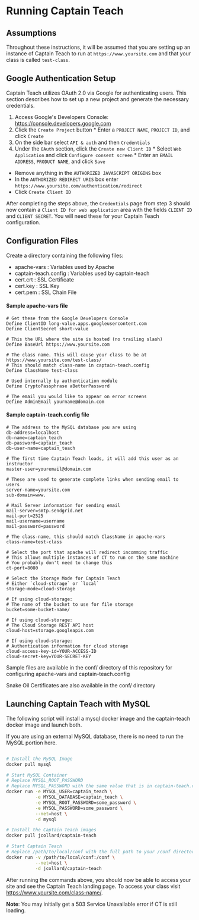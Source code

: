 # Running Captain Teach

## Assumptions

Throughout these instructions, it will be assumed that you are setting up an instance of Captain Teach to run at `https://www.yoursite.com` and that your class is called `test-class`.

## Google Authentication Setup
Captain Teach utilizes OAuth 2.0 via Google for authenticating users. This section describes how to set up a new project and generate the necessary credentials.

  1. Access Google's Developers Console: https://console.developers.google.com
  2. Click the `Create Project` button
    * Enter a `PROJECT NAME`, `PROJECT ID`, and click `Create`
  3. On the side bar select `API & auth` and then `Credentials`
  4. Under the `OAuth` section, click the `Create new Client ID`
    * Select `Web Application` and click `Configure consent screen`
    * Enter an `EMAIL ADDRESS`, `PRODUCT NAME`, and click `Save`
   * Remove anything in the `AUTHORIZED JAVASCRIPT ORIGINS` box
   * In the `AUTHORIZED REDIRECT URIS` box enter `https://www.yoursite.com/authentication/redirect`
   * Click `Create Client ID`

After completing the steps above, the `Credentials` page from step 3 should now contain a `Client ID for web application` area with the fields `CLIENT ID` and `CLIENT SECRET`. You will need these for your Captain Teach configuration.

## Configuration Files
Create a directory containing the following files:
  * apache-vars : Variables used by Apache
  * captain-teach.config : Variables used by captain-teach
  * cert.crt : SSL Certificate
  * cert.key : SSL Key
  * cert.pem : SSL Chain File

#### Sample apache-vars file
```
# Get these from the Google Developers Console
Define ClientID long-value.apps.googleusercontent.com
Define ClientSecret short-value

# This the URL where the site is hosted (no trailing slash)
Define BaseUrl https://www.yoursite.com

# The class name. This will cause your class to be at https://www.yoursite.com/test-class/
# This should match class-name in captain-teach.config
Define ClassName test-class

# Used internally by authentication module
Define CryptoPassphrase aBetterPassword

# The email you would like to appear on error screens
Define AdminEmail yourname@domain.com
```

#### Sample captain-teach.config file
```
# The address to the MySQL database you are using
db-address=localhost
db-name=captain_teach
db-password=captain_teach
db-user-name=captain_teach

# The first time Captain Teach loads, it will add this user as an instructor
master-user=youremail@domain.com

# These are used to generate complete links when sending email to users
server-name=yoursite.com
sub-domain=www.

# Mail Server information for sending email
mail-server=smtp.sendgrid.net
mail-port=2525
mail-username=username
mail-password=password

# The class-name, this should match ClassName in apache-vars
class-name=test-class

# Select the port that apache will redirect incomming traffic
# This allows multiple instances of CT to run on the same machine
# You probably don't need to change this
ct-port=8080

# Select the Storage Mode for Captain Teach
# Either `cloud-storage` or `local`
storage-mode=cloud-storage

# If using cloud-storage:
# The name of the bucket to use for file storage
bucket=some-bucket-name/

# If using cloud-storage:
# The Cloud Storage REST API host
cloud-host=storage.googleapis.com

# If using cloud-storage:
# Authentication information for cloud storage
cloud-access-key-id=YOUR-ACCESS-ID
cloud-secret-key=YOUR-SECRET-KEY
```

Sample files are available in the conf/ directory of this repository for configuring apache-vars and captain-teach.config

Snake Oil Certificates are also available in the conf/ directory

## Launching Captain Teach with MySQL

The following script will install a mysql docker image and the captain-teach docker image and launch both.

If you are using an external MySQL database, there is no need to run the MySQL portion here.

```bash

# Install the MySQL Image
docker pull mysql

# Start MySQL Container 
# Replace MYSQL_ROOT_PASSWORD
# Replace MYSQL_PASSWORD with the same value that is in captain-teach.config
docker run -e MYSQL_USER=captain_teach \
           -e MYSQL_DATABASE=captain_teach \
           -e MYSQL_ROOT_PASSWORD=some_password \
           -e MYSQL_PASSWORD=some_password \
           --net=host \
           -d mysql

# Install the Captain Teach images
docker pull jcollard/captain-teach

# Start Captain Teach
# Replace /path/to/local/conf with the full path to your /conf directory
docker run -v /path/to/local/conf:/conf \
           --net=host \
           -d jcollard/captain-teach
```

After running the commands above, you should now be able to access your site and see the Captain Teach landing page.
To access your class visit https://www.yoursite.com/class-name/.

**Note**: You may initially get a 503 Service Unavailable error if CT is still loading.
